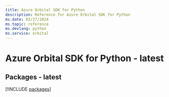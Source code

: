 ```yaml
---
title: Azure Orbital SDK for Python
description: Reference for Azure Orbital SDK for Python
ms.date: 03/27/2024
ms.topic: reference
ms.devlang: python
ms.service: orbital
---
```

# Azure Orbital SDK for Python - latest
## Packages - latest
[!INCLUDE [packages](orbital-index.md)]